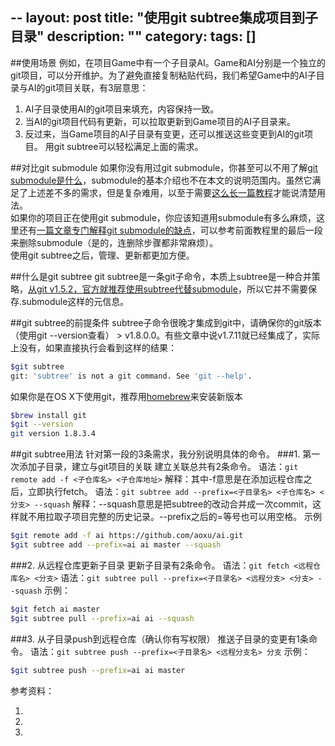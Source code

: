 --
layout: post
title: "使用git subtree集成项目到子目录"
description: ""
category:
tags: []
---

##使用场景
例如，在项目Game中有一个子目录AI。Game和AI分别是一个独立的git项目，可以分开维护。为了避免直接复制粘贴代码，我们希望Game中的AI子目录与AI的git项目关联，有3层意思：
1. AI子目录使用AI的git项目来填充，内容保持一致。
2. 当AI的git项目代码有更新，可以拉取更新到Game项目的AI子目录来。
2. 反过来，当Game项目的AI子目录有变更，还可以推送这些变更到AI的git项目。
用git subtree可以轻松满足上面的需求。

##对比git submodule
如果你没有用过git submodule，你甚至可以不用了解[git submodule是什么](http://git-scm.com/book/zh/Git-%E5%B7%A5%E5%85%B7-%E5%AD%90%E6%A8%A1%E5%9D%97)，submodule的基本介绍也不在本文的说明范围内。虽然它满足了上述差不多的需求，但是复杂难用，以至于需要[这么长一篇教程](http://www.kafeitu.me/git/2012/03/27/git-submodule.html)才能说清楚用法。  
如果你的项目正在使用git submodule，你应该知道用submodule有多么麻烦，这里还有[一篇文章专门解释git submodule的缺点](http://codingkilledthecat.wordpress.com/2012/04/28/why-your-company-shouldnt-use-git-submodules/)，可以参考前面教程里的最后一段来删除submodule（是的，连删除步骤都非常麻烦）。  
使用git subtree之后，管理、更新都更加方便。  

##什么是git subtree
git subtree是一条git子命令，本质上subtree是一种合并策略，[从git v1.5.2，官方就推荐使用subtree代替submodule](https://www.kernel.org/pub/software/scm/git/docs/howto/using-merge-subtree.html)，所以它并不需要保存.submodule这样的元信息。

##git subtree的前提条件
subtree子命令很晚才集成到git中，请确保你的git版本（使用git --version查看） > v1.8.0.0。有些文章中说v1.7.11就已经集成了，实际上没有，如果直接执行会看到这样的结果：
```zsh
$git subtree
git: 'subtree' is not a git command. See 'git --help'.
```
如果你是在OS X下使用git，推荐用[homebrew](http://brew.sh/)来安装新版本
```zsh
$brew install git
$git --version
git version 1.8.3.4
```

##git subtree用法
针对第一段的3条需求，我分别说明具体的命令。
###1. 第一次添加子目录，建立与git项目的关联
建立关联总共有2条命令。
语法：`git remote add -f <子仓库名> <子仓库地址>`
解释：其中-f意思是在添加远程仓库之后，立即执行fetch。
语法：`git subtree add --prefix=<子目录名> <子仓库名> <分支> --squash`
解释：--squash意思是把subtree的改动合并成一次commit，这样就不用拉取子项目完整的历史记录。--prefix之后的=等号也可以用空格。
示例
```zsh
$git remote add -f ai https://github.com/aoxu/ai.git
$git subtree add --prefix=ai ai master --squash
```
###2. 从远程仓库更新子目录
更新子目录有2条命令。
语法：`git fetch <远程仓库名> <分支>`
语法：`git subtree pull --prefix=<子目录名> <远程分支> <分支> --squash`
示例：
```zsh
$git fetch ai master
$git subtree pull --prefix=ai ai --squash
```
###3. 从子目录push到远程仓库（确认你有写权限）
推送子目录的变更有1条命令。
语法：`git subtree push --prefix=<子目录名> <远程分支名> 分支`
示例：
```zsh
$git subtree push --prefix=ai ai master
```

参考资料：
1. [](https://speakerdeck.com/cloudsben/git-subtree-ti-dai-git-submodule)
2. [](http://blogs.atlassian.com/2013/05/alternatives-to-git-submodule-git-subtree/)
3. [](http://git-scm.com/book/zh/Git-%E5%B7%A5%E5%85%B7-%E5%AD%90%E6%A0%91%E5%90%88%E5%B9%B6)